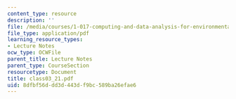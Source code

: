 ```yaml
---
content_type: resource
description: ''
file: /media/courses/1-017-computing-and-data-analysis-for-environmental-applications-fall-2003/8dfbf56ddd3d443df9bc589ba26efae6_class03_21.pdf
file_type: application/pdf
learning_resource_types:
- Lecture Notes
ocw_type: OCWFile
parent_title: Lecture Notes
parent_type: CourseSection
resourcetype: Document
title: class03_21.pdf
uid: 8dfbf56d-dd3d-443d-f9bc-589ba26efae6
---
```

